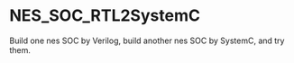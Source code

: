 # NES_SOC_RTL2SystemC
Build one nes SOC by Verilog, build another nes SOC by SystemC, and try them.
